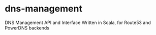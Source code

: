 dns-management
==============

DNS Management API and Interface Written in Scala, for Route53 and PowerDNS backends
